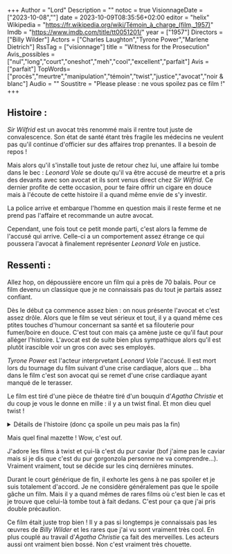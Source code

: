 +++
Author = "Lord"
Description = ""
notoc = true
VisionnageDate = ["2023-10-08",""]
date = 2023-10-09T08:35:56+02:00
editor = "helix"
Wikipedia = "https://fr.wikipedia.org/wiki/Témoin_à_charge_(film,_1957)"
Imdb = "https://www.imdb.com/title/tt0051201/"
year = ["1957"]
Directors = ["Billy Wilder"]
Actors = ["Charles Laughton","Tyrone Power","Marlene Dietrich"]
RssTag = ["visionnage"]
title = "Witness for the Prosecution"
Avis_possibles = ["nul","long","court","oneshot","meh","cool","excellent","parfait"]
Avis = ["parfait"] 
TopWords=["procès","meurtre","manipulation","témoin","twist","justice","avocat","noir & blanc"]
Audio = ""
Soustitre = "Please please : ne vous spoilez pas ce film !"
+++
## Histoire : 
*Sir Wilfrid* est un avocat très renommé mais il rentre tout juste de convalescence.
Son état de santé étant très fragile les médecins ne veulent pas qu'il continue d'officier sur des affaires trop prenantes.
Il a besoin de repos !

Mais alors qu'il s'installe tout juste de retour chez lui, une affaire lui tombe dans le bec : *Leonard Vole* se doute qu'il va être accusé de meurtre et a pris des devants avec son avocat et ils sont venus direct chez *Sir Wilfrid*.
Ce dernier profite de cette occasion, pour te faire offrir un cigare en douce mais à l'écoute de cette histoire il a quand même envie de s'y investir.

La police arrive et embarque l'homme en question mais il reste ferme et ne prend pas l'affaire et recommande un autre avocat.

Cependant, une fois tout ce petit monde parti, c'est alors la femme de l'accusé qui arrive.
Celle-ci a un comportement assez étrange ce qui poussera l'avocat à finalement représenter *Leonard Vole* en justice.

## Ressenti :
Allez hop, on dépoussière encore un film qui a près de 70 balais.
Pour ce film devenu un classique que je ne connaissais pas du tout je partais assez confiant.

Dès le début ça commence assez bien : on nous présente l'avocat et c'est assez drôle.
Alors que le film se veut sérieux et tout, il y a quand même ces ptites touches d'humour concernant sa santé et sa filouterie pour fumer/boire en douce.
C'est tout con mais ça amène juste ce qu'il faut pour alléger l'histoire.
L'avocat est de suite bien plus sympathique alors qu'il est plutôt irascible voir un gros con avec ses employés.

*Tyrone Power* est l'acteur interprvetant *Leonard Vole* l'accusé.
Il est mort lors du tournage du film suivant d'une crise cardiaque, alors que … bha dans le film c'est son avocat qui se remet d'une crise cardiaque ayant manqué de le terasser.

Le film est tiré d'une pièce de théatre tiré d'un bouquin d'*Agatha Christie* et du coup je vous le donne en mille : il y a un twist final.
Et mon dieu quel twist !

<details><summary>Détails de l'histoire (donc ça spoile un peu mais pas la fin)</summary>

*Leonard* est donc marié à sa femme jusque-là rien de bien extraordinaire.
Mais il est inventeur et a besoin de pognon pour vendre son batteur à œuf qui sépare le blanc du jaune (!).

Il tombe sur une rombière veuve un peu par hasard (mouai) et se lie d'amitié avec elle.
Petit à petit cette amitié grandit.
Malheureusement, alors qu'il revenait de chez elle, sa femme de chambre la trouve morte et l'analyse annonce que la mort se situerait à 22h.
*Leonard* affirme être de retour chez lui à 21h30 ce que sa femme devrait pouvoir confirmer.

Il apprend via le journal qu'il est désormais sur le testament de la pauvre victime et qu'il va donc hériter d'une jolie ptite fortune.
Malheureusement ça renforce grandement les soupçons envers lui.

Lors de la première entrevue entre l'avocat et la *Christine* (la femme de *Leonard*), celle-ci a un discours assez étrange en annonçant que *Léonard* est rentré à 21h30, tout du moins "c'est ce qu'on attend d'elle".
Bref, elle semble se plier au discours de son marri sans en être parfaitement convaincue.
L'avocat lui demande si l'étrange relation qu'entretenait son mari avec la bourgeoise l'inquiétait mais la la femme est persuadé de la fidélité de son mari.

Il n'y a pas de témoin visuel ou auditif du meurtre.
Il y a bien des empreintes mais il ne s'agit que de celles de la victime, du présumé coupable et de la femme de chambre, ce qui est normal vu qu'ils fréquentaient tous trois le lieu du crime.
Il y a des traces d'effractions mais celles-ci semblent avoir été créé sciemment.
*Sir Wilfrid* est un avocat redoutable et parvient à parrer un peu tous les éléments de l'enquête.

<details><summary>Bon ce coup-ci je vais vraiment spoiler et je vous le déconseille très fortement</summary>

*Christine* la femme de *Léonard* s'avère ne pas être dans le camp de son mari.
Alors qu'à la base étant la femme de son mari, elle ne pouvait pas témoigner contre lui, on apprend que son mariage est caduc puisqu'elle était déjà marié à un autre homme.
À ce moment-là, elle annonce que son mari finalement n'est pas rentré l'heure précédemment donnée et qu'il avait des traces de sang.

Entre deux séances du procès, *Sir Wilfrid* fait la rencontre d'une étrange femme qui lui vend des lettres écrites par *Christine*.
Dans celles-ci on apprend qu'elle n'est finalement pas tant amoureuse que ça de "son mari" et qu'elle fréquente visiblement quelqu'un d'autre et que le procès va lui permettre de se débarasser de son mari.

De retour au procès, l'avocat joue de malice et de manipulation et du coup révèle les lettres.
Cette révélation prouve que ses témoignages étaient criblés de mensonges alors qu'elle était sous serment.
Elle va donc avoir le droit à un procès à ce propos et tout ce qu'elle a raconté est désormais nul.

Le jury finit par disculper *Leonard*.

----------------
Dernier avertissement de spoil sur le twist !!!!
Barrez-vous si vous n'avez pas vu !!
----------------

Bon tout le monde quitte la salle sauf l'avocat, notre innocent et sa femme.
Et là ils révèlent qu'ils étaient complices.
Ils ont fait le coup ensemble.

Les lettres sont des fausses et la femme mystérieuse qui les a donnés à *Sir Wilfrid* était en fait *Christine* grimée.
Ils ont pris le risque de révèler les faux témoignages afin que les charges de meurtres soient abandonnées.

<strong>GENIUS !</strong>

Et à ce moment-là, une femme sortie de nulle part surgit et embrasse *Leonard*.
Il s'avère que notre coco voyait une autre nana en douce.
Depuis le début il avait l'intention de sacrifier sa femme pour se barrer avec le magot et son amante.

Désemparée, *Christine* chope le couteau qui servait de pièce à conviction et poignarde ce bâtard de *Leonard*.

</details>

</details>

Mais quel final mazette !
Wow, c'est ouf.

J'adore les films à twist et çui-là c'est du pur caviar (bof j'aime pas le caviar mais si je dis que c'est du pur gorgonzola personne ne va comprendre…).
Vraiment vraiment, tout se décide sur les cinq dernières minutes.

Durant le court générique de fin, il exhorte les gens à ne pas spoiler et je suis totalement d'accord.
Je ne considère généralement pas que le spoile gâche un film.
Mais il y a quand mêmes de rares films où c'est bien le cas et je trouve que celui-là tombe tout à fait dedans.
C'est pour ça que j'ai pris double précaution.

Ce film était juste trop bien !
Il y a pas si longtemps je connaissais pas les œuvres de *Billy Wilder* et les rares que j'ai vu sont vraiment très cool.
En plus couplé au travail d'*Agatha Christie* ça fait des merveilles.
Les acteurs aussi ont vraiment bien bossé.
Non c'est vraiment très chouette.
